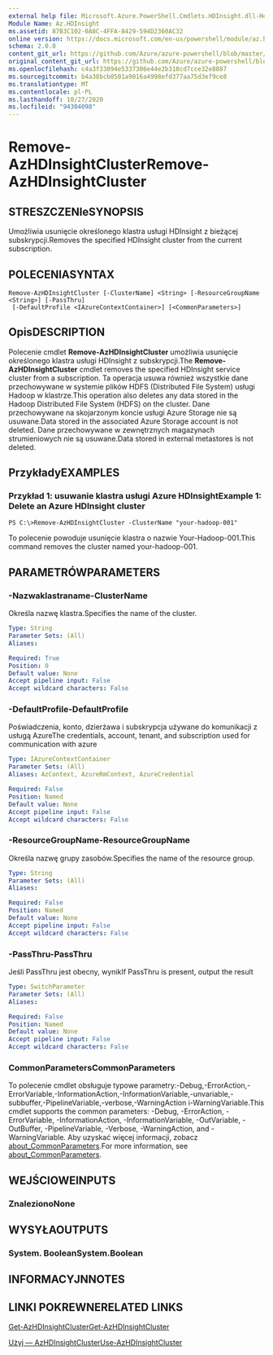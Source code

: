 ```yaml
---
external help file: Microsoft.Azure.PowerShell.Cmdlets.HDInsight.dll-Help.xml
Module Name: Az.HDInsight
ms.assetid: 87B3C102-0A8C-4FFA-8429-594D2360AC32
online version: https://docs.microsoft.com/en-us/powershell/module/az.hdinsight/remove-azhdinsightcluster
schema: 2.0.0
content_git_url: https://github.com/Azure/azure-powershell/blob/master/src/HDInsight/HDInsight/help/Remove-AzHDInsightCluster.md
original_content_git_url: https://github.com/Azure/azure-powershell/blob/master/src/HDInsight/HDInsight/help/Remove-AzHDInsightCluster.md
ms.openlocfilehash: c4a3f33094e5337306e44e2b310cd7cce32e8887
ms.sourcegitcommit: b4a38bcb0501a9016a4998efd377aa75d3ef9ce8
ms.translationtype: MT
ms.contentlocale: pl-PL
ms.lasthandoff: 10/27/2020
ms.locfileid: "94304098"
---
```

# <span data-ttu-id="3e672-101">Remove-AzHDInsightCluster</span><span class="sxs-lookup"><span data-stu-id="3e672-101">Remove-AzHDInsightCluster</span></span>

## <span data-ttu-id="3e672-102">STRESZCZENIe</span><span class="sxs-lookup"><span data-stu-id="3e672-102">SYNOPSIS</span></span>
<span data-ttu-id="3e672-103">Umożliwia usunięcie określonego klastra usługi HDInsight z bieżącej subskrypcji.</span><span class="sxs-lookup"><span data-stu-id="3e672-103">Removes the specified HDInsight cluster from the current subscription.</span></span>

## <span data-ttu-id="3e672-104">POLECENIA</span><span class="sxs-lookup"><span data-stu-id="3e672-104">SYNTAX</span></span>

```
Remove-AzHDInsightCluster [-ClusterName] <String> [-ResourceGroupName <String>] [-PassThru]
 [-DefaultProfile <IAzureContextContainer>] [<CommonParameters>]
```

## <span data-ttu-id="3e672-105">Opis</span><span class="sxs-lookup"><span data-stu-id="3e672-105">DESCRIPTION</span></span>
<span data-ttu-id="3e672-106">Polecenie cmdlet **Remove-AzHDInsightCluster** umożliwia usunięcie określonego klastra usługi HDInsight z subskrypcji.</span><span class="sxs-lookup"><span data-stu-id="3e672-106">The **Remove-AzHDInsightCluster** cmdlet removes the specified HDInsight service cluster from a subscription.</span></span>
<span data-ttu-id="3e672-107">Ta operacja usuwa również wszystkie dane przechowywane w systemie plików HDFS (Distributed File System) usługi Hadoop w klastrze.</span><span class="sxs-lookup"><span data-stu-id="3e672-107">This operation also deletes any data stored in the Hadoop Distributed File System (HDFS) on the cluster.</span></span>
<span data-ttu-id="3e672-108">Dane przechowywane na skojarzonym koncie usługi Azure Storage nie są usuwane.</span><span class="sxs-lookup"><span data-stu-id="3e672-108">Data stored in the associated Azure Storage account is not deleted.</span></span>
<span data-ttu-id="3e672-109">Dane przechowywane w zewnętrznych magazynach strumieniowych nie są usuwane.</span><span class="sxs-lookup"><span data-stu-id="3e672-109">Data stored in external metastores is not deleted.</span></span>

## <span data-ttu-id="3e672-110">Przykłady</span><span class="sxs-lookup"><span data-stu-id="3e672-110">EXAMPLES</span></span>

### <span data-ttu-id="3e672-111">Przykład 1: usuwanie klastra usługi Azure HDInsight</span><span class="sxs-lookup"><span data-stu-id="3e672-111">Example 1: Delete an Azure HDInsight cluster</span></span>
```
PS C:\>Remove-AzHDInsightCluster -ClusterName "your-hadoop-001"
```

<span data-ttu-id="3e672-112">To polecenie powoduje usunięcie klastra o nazwie Your-Hadoop-001.</span><span class="sxs-lookup"><span data-stu-id="3e672-112">This command removes the cluster named your-hadoop-001.</span></span>

## <span data-ttu-id="3e672-113">PARAMETRÓW</span><span class="sxs-lookup"><span data-stu-id="3e672-113">PARAMETERS</span></span>

### <span data-ttu-id="3e672-114">-Nazwaklastraname</span><span class="sxs-lookup"><span data-stu-id="3e672-114">-ClusterName</span></span>
<span data-ttu-id="3e672-115">Określa nazwę klastra.</span><span class="sxs-lookup"><span data-stu-id="3e672-115">Specifies the name of the cluster.</span></span>

```yaml
Type: String
Parameter Sets: (All)
Aliases:

Required: True
Position: 0
Default value: None
Accept pipeline input: False
Accept wildcard characters: False
```

### <span data-ttu-id="3e672-116">-DefaultProfile</span><span class="sxs-lookup"><span data-stu-id="3e672-116">-DefaultProfile</span></span>
<span data-ttu-id="3e672-117">Poświadczenia, konto, dzierżawa i subskrypcja używane do komunikacji z usługą Azure</span><span class="sxs-lookup"><span data-stu-id="3e672-117">The credentials, account, tenant, and subscription used for communication with azure</span></span>

```yaml
Type: IAzureContextContainer
Parameter Sets: (All)
Aliases: AzContext, AzureRmContext, AzureCredential

Required: False
Position: Named
Default value: None
Accept pipeline input: False
Accept wildcard characters: False
```

### <span data-ttu-id="3e672-118">-ResourceGroupName</span><span class="sxs-lookup"><span data-stu-id="3e672-118">-ResourceGroupName</span></span>
<span data-ttu-id="3e672-119">Określa nazwę grupy zasobów.</span><span class="sxs-lookup"><span data-stu-id="3e672-119">Specifies the name of the resource group.</span></span>

```yaml
Type: String
Parameter Sets: (All)
Aliases:

Required: False
Position: Named
Default value: None
Accept pipeline input: False
Accept wildcard characters: False
```

### <span data-ttu-id="3e672-120">-PassThru</span><span class="sxs-lookup"><span data-stu-id="3e672-120">-PassThru</span></span>
<span data-ttu-id="3e672-121">Jeśli PassThru jest obecny, wynik</span><span class="sxs-lookup"><span data-stu-id="3e672-121">If PassThru is present, output the result</span></span>

```yaml
Type: SwitchParameter
Parameter Sets: (All)
Aliases:

Required: False
Position: Named
Default value: None
Accept pipeline input: False
Accept wildcard characters: False
```

### <span data-ttu-id="3e672-122">CommonParameters</span><span class="sxs-lookup"><span data-stu-id="3e672-122">CommonParameters</span></span>
<span data-ttu-id="3e672-123">To polecenie cmdlet obsługuje typowe parametry:-Debug,-ErrorAction,-ErrorVariable,-InformationAction,-InformationVariable,-unvariable,-subbuffer,-PipelineVariable,-verbose,-WarningAction i-WarningVariable.</span><span class="sxs-lookup"><span data-stu-id="3e672-123">This cmdlet supports the common parameters: -Debug, -ErrorAction, -ErrorVariable, -InformationAction, -InformationVariable, -OutVariable, -OutBuffer, -PipelineVariable, -Verbose, -WarningAction, and -WarningVariable.</span></span> <span data-ttu-id="3e672-124">Aby uzyskać więcej informacji, zobacz [about_CommonParameters](http://go.microsoft.com/fwlink/?LinkID=113216).</span><span class="sxs-lookup"><span data-stu-id="3e672-124">For more information, see [about_CommonParameters](http://go.microsoft.com/fwlink/?LinkID=113216).</span></span>

## <span data-ttu-id="3e672-125">WEJŚCIOWE</span><span class="sxs-lookup"><span data-stu-id="3e672-125">INPUTS</span></span>

### <span data-ttu-id="3e672-126">Znaleziono</span><span class="sxs-lookup"><span data-stu-id="3e672-126">None</span></span>
## <span data-ttu-id="3e672-127">WYSYŁA</span><span class="sxs-lookup"><span data-stu-id="3e672-127">OUTPUTS</span></span>

### <span data-ttu-id="3e672-128">System. Boolean</span><span class="sxs-lookup"><span data-stu-id="3e672-128">System.Boolean</span></span>
## <span data-ttu-id="3e672-129">INFORMACYJN</span><span class="sxs-lookup"><span data-stu-id="3e672-129">NOTES</span></span>

## <span data-ttu-id="3e672-130">LINKI POKREWNE</span><span class="sxs-lookup"><span data-stu-id="3e672-130">RELATED LINKS</span></span>

[<span data-ttu-id="3e672-131">Get-AzHDInsightCluster</span><span class="sxs-lookup"><span data-stu-id="3e672-131">Get-AzHDInsightCluster</span></span>](./Get-AzHDInsightCluster.md)

[<span data-ttu-id="3e672-132">Użyj — AzHDInsightCluster</span><span class="sxs-lookup"><span data-stu-id="3e672-132">Use-AzHDInsightCluster</span></span>](./Use-AzHDInsightCluster.md)


